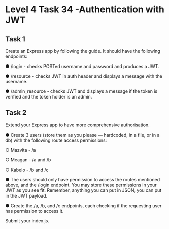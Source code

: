# Level 4 Task 34 -Authentication with JWT

## Task 1

Create an Express app by following the guide. It should have the following endpoints:

● /login - checks POSTed username and password and produces a JWT.

● /resource - checks JWT in auth header and displays a message with the username.

● /admin_resource - checks JWT and displays a message if the token is verified and the token holder is an admin.

## Task 2

Extend your Express app to have more comprehensive authorisation.

● Create 3 users (store them as you please — hardcoded, in a file, or in a db) with the following route access permissions:

○ Mazvita - /a

○ Meagan - /a and /b

○ Kabelo - /b and /c

● The users should only have permission to access the routes mentioned above, and the /login endpoint. You may store these permissions in your JWT as you see fit. Remember, anything you can put in JSON, you can put in the JWT payload.

● Create the /a, /b, and /c endpoints, each checking if the requesting user has permission to access it.

Submit your index.js.
